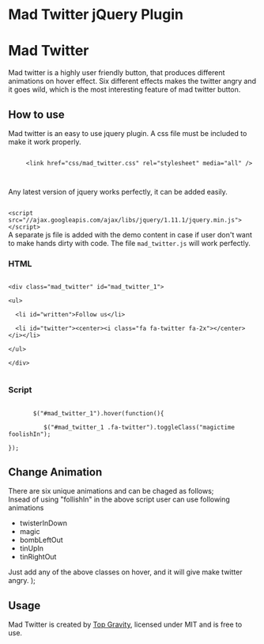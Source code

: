 Mad Twitter jQuery Plugin
===========

<div id="how-to-use">
<h1>Mad Twitter</h1>
<p>Mad twitter is a highly user friendly button, that produces different animations on hover effect. Six different effects makes the twitter angry and it goes wild, which is the most interesting feature of mad twitter button. </p>

<h2>How to use</h2>
<p>Mad twitter is an easy to use jquery plugin. A css file must be included to make it work properly.
	<br>
	<div id="code-cantainer">
	<code>
	 &lt;link href="css/mad_twitter.css" rel="stylesheet" media="all" /&gt;<br>
    </code>
</div>

Any latest version of jquery works perfectly, it can be added easily.
<div id="code-cantainer">
<code>
&lt;script src="//ajax.googleapis.com/ajax/libs/jquery/1.11.1/jquery.min.js"&gt;&lt;/script&gt;
</code>
</div>
A separate js file is added with the demo content in case if user don't want to make hands dirty with code. The file <code>mad_twitter.js</code> will work perfectly. 
</p>

<h3>HTML</h3>
<p>
<div id="code-cantainer">
<code>
&lt;div class="mad_twitter" id="mad_twitter_1"&gt;<br>
&lt;ul&gt;<br>
  &lt;li id="written"&gt;Follow us&lt;/li&gt;<br>
  &lt;li id="twitter"&gt;&lt;center&gt;&lt;i class="fa fa-twitter fa-2x"&gt;&lt;/center&gt;&lt;/i&gt;&lt;/li&gt;<br>
&lt;/ul&gt;<br>
&lt;/div&gt;<br>
</code>
</div>
</p>

<h3>Script</h3>
<div id="code-cantainer">
<code>
       $("#mad_twitter_1").hover(function(){<br>
          $("#mad_twitter_1 .fa-twitter").toggleClass("magictime foolishIn");
        <br>});
</code>  
</div>

<h2>Change Animation</h2>
<p>There are six unique animations and can be chaged as follows;<br>
Insead of using "follishIn" in the above script user can use following animations
   <ul>
       <li>twisterInDown</li>
       <li>magic</li>
       <li>bombLeftOut</li>
       <li>tinUpIn</li>
       <li>tinRightOut</li>
   </ul>
Just add any of the above classes on hover, and it will give make twitter angry. );
</p>

<h2>Usage</h2>
<p>
Mad Twitter is created by <span><a href="http://topgravity.com/">Top Gravity</a></span>, licensed under MIT and is free to use.
</p>

</div>
